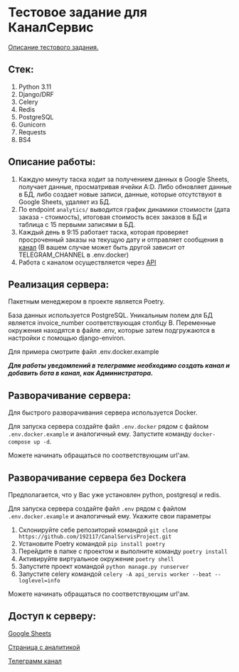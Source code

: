 # Тестовое задание для КаналСервис

[Описание тестового задания.](https://github.com/192117/CanalServisProject/blob/master/Task_descriptions.mht)

## Стек:

1. Python 3.11
2. Django/DRF
3. Celery
4. Redis
5. PostgreSQL
6. Gunicorn
7. Requests
8. BS4

## Описание работы:

1. Каждую минуту таска ходит за получением данных в Google Sheets, получает данные, просматривая ячейки A:D. 
Либо обновляет данные в БД, либо создает новые записи, данные, которые отсутствуют в Google Sheets, удаляет из БД.
2. По endpoint `analytics/` выводится график динамики стоимости (дата заказа - стоимость), итоговая стоимость всех 
заказов в БД и таблица с 15 первыми записями в БД. 
3. Каждый день в 9:15 работает таска, которая проверяет просроченный заказы на текущую дату и отправляет сообщения в
[канал](https://t.me/Notifications192117) (В вашем случае может быть другой зависит от TELEGRAM_CHANNEL в .env.docker)
4. Работа с каналом осуществляется через [API](https://api.telegram.org/)

## Реализация сервера:

Пакетным менеджером в проекте является Poetry.

База данных используется PostgreSQL. Уникальным полем для БД является invoice_number соответствующая столбцу B.
Переменные окружения находятся в файле .env, которые затем подгружаются в настройки с помощью django-environ. 

Для примера смотрите файл .env.docker.example 

**_Для работы уведомлений в телеграмме необходимо создать канал и добавить бота в канал, как Администратора._**

## Разворачивание сервера:

Для быстрого разворачивания сервера используется Docker.

Для запуска сервера создайте файл `.env.docker` рядом с файлом `.env.docker.example` и аналогичный ему.
Запустите команду `docker-compose up -d`.

Можете начинать обращаться по соответствующим url'ам.

## Разворачивание сервера без Dockera

Предполагается, что у Вас уже установлен python, postgresql и redis.

Для запуска сервера создайте файл `.env` рядом с файлом `.env.docker.example` и аналогичный ему.
Укажите свои параметры

1. Склонируйте себе репозиторий командой `git clone https://github.com/192117/CanalServisProject.git`
2. Установите Poetry командой `pip install poetry`
3. Перейдите в папке с проектом и выполните команду `poetry install`
4. Активируйте виртуальное окружение `poetry shell`
5. Запустите проект командой `python manage.py runserver`
6. Запустите celery командой `celery -A api_servis worker --beat --loglevel=info`
 
Можете начинать обращаться по соответствующим url'ам.

## Доступ к серверу:

[Google Sheets](https://docs.google.com/spreadsheets/d/1o2YLMwD7-J-ZiHhuH2tFmklQdMfxPaiqb3hSI7wIt4Y/edit?usp=sharing)

[Страница с аналитикой](http://157.90.14.181:8005/analytics/)

[Телеграмм канал](https://t.me/Notifications192117)
